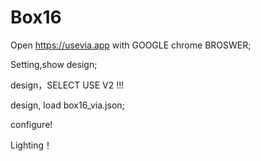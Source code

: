 # Box16

Open https://usevia.app with GOOGLE chrome BROSWER;

Setting,show design;

design，SELECT USE V2 !!!

design, load box16_via.json;

configure!

Lighting！
